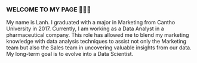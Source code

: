 ### WELCOME TO MY PAGE 👋👋👋

My name is Lanh. I graduated with a major in Marketing from Cantho University in 2017. Currently, I am working as a Data Analyst in a pharmaceutical company. This role has allowed me to blend my marketing knowledge with data analysis techniques to assist not only the Marketing team but also the Sales team in uncovering valuable insights from our data.  My long-term goal is to evolve into a Data Scientist.
